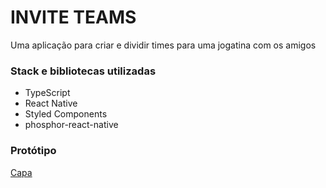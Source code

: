 # INVITE TEAMS

Uma aplicação para criar e dividir times para uma jogatina com os amigos

### Stack e bibliotecas utilizadas

- TypeScript
- React Native
- Styled Components
- phosphor-react-native

### Protótipo

[Capa]("/assets/Capa.png")
